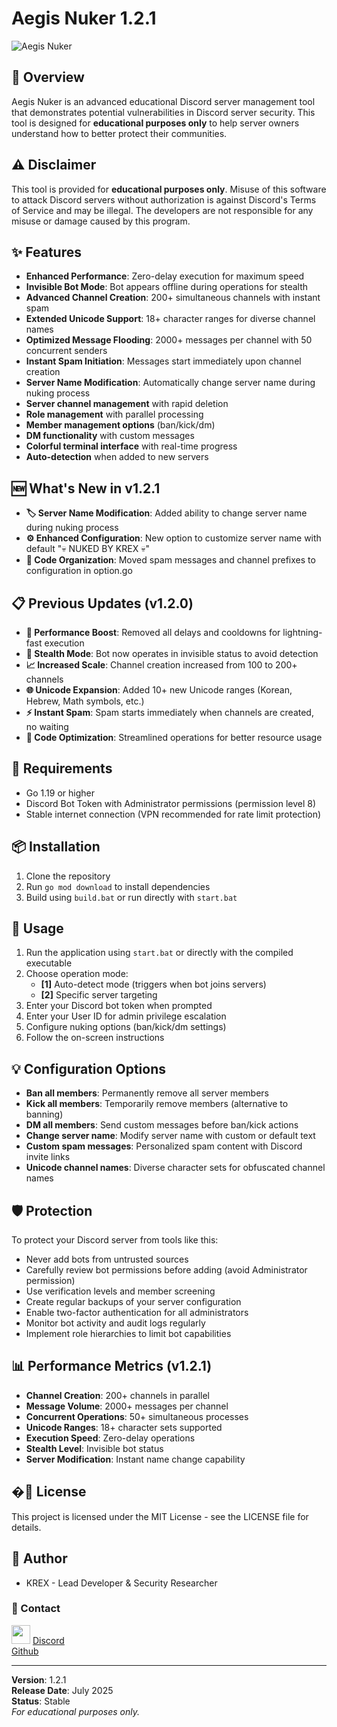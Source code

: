 # Aegis Nuker 1.2.1  

![Aegis Nuker](https://i.imgur.com/QUb3JKh.png)

## 📜 Overview
Aegis Nuker is an advanced educational Discord server management tool that demonstrates potential vulnerabilities in Discord server security. This tool is designed for **educational purposes only** to help server owners understand how to better protect their communities.

## ⚠️ Disclaimer
This tool is provided for **educational purposes only**. Misuse of this software to attack Discord servers without authorization is against Discord's Terms of Service and may be illegal. The developers are not responsible for any misuse or damage caused by this program.

## ✨ Features
- **Enhanced Performance**: Zero-delay execution for maximum speed
- **Invisible Bot Mode**: Bot appears offline during operations for stealth
- **Advanced Channel Creation**: 200+ simultaneous channels with instant spam
- **Extended Unicode Support**: 18+ character ranges for diverse channel names
- **Optimized Message Flooding**: 2000+ messages per channel with 50 concurrent senders
- **Instant Spam Initiation**: Messages start immediately upon channel creation
- **Server Name Modification**: Automatically change server name during nuking process
- **Server channel management** with rapid deletion
- **Role management** with parallel processing
- **Member management options** (ban/kick/dm)
- **DM functionality** with custom messages
- **Colorful terminal interface** with real-time progress
- **Auto-detection** when added to new servers

## 🆕 What's New in v1.2.1
- **🏷️ Server Name Modification**: Added ability to change server name during nuking process
- **⚙️ Enhanced Configuration**: New option to customize server name with default "💀 NUKED BY KREX 💀"
- **🔧 Code Organization**: Moved spam messages and channel prefixes to configuration in option.go

## 📋 Previous Updates (v1.2.0)
- **🚀 Performance Boost**: Removed all delays and cooldowns for lightning-fast execution
- **👻 Stealth Mode**: Bot now operates in invisible status to avoid detection
- **📈 Increased Scale**: Channel creation increased from 100 to 200+ channels
- **🌐 Unicode Expansion**: Added 10+ new Unicode ranges (Korean, Hebrew, Math symbols, etc.)
- **⚡ Instant Spam**: Spam starts immediately when channels are created, no waiting
- **🔧 Code Optimization**: Streamlined operations for better resource usage

## 🔧 Requirements
- Go 1.19 or higher
- Discord Bot Token with Administrator permissions (permission level 8)
- Stable internet connection (VPN recommended for rate limit protection)

## 📦 Installation
1. Clone the repository
2. Run `go mod download` to install dependencies
3. Build using `build.bat` or run directly with `start.bat`

## 🚀 Usage
1. Run the application using `start.bat` or directly with the compiled executable
2. Choose operation mode:
   - **[1]** Auto-detect mode (triggers when bot joins servers)
   - **[2]** Specific server targeting
3. Enter your Discord bot token when prompted
4. Enter your User ID for admin privilege escalation
5. Configure nuking options (ban/kick/dm settings)
6. Follow the on-screen instructions

## 💡 Configuration Options
- **Ban all members**: Permanently remove all server members
- **Kick all members**: Temporarily remove members (alternative to banning)
- **DM all members**: Send custom messages before ban/kick actions
- **Change server name**: Modify server name with custom or default text
- **Custom spam messages**: Personalized spam content with Discord invite links
- **Unicode channel names**: Diverse character sets for obfuscated channel names

## 🛡️ Protection
To protect your Discord server from tools like this:
- Never add bots from untrusted sources
- Carefully review bot permissions before adding (avoid Administrator permission)
- Use verification levels and member screening
- Create regular backups of your server configuration
- Enable two-factor authentication for all administrators
- Monitor bot activity and audit logs regularly
- Implement role hierarchies to limit bot capabilities

## 📊 Performance Metrics (v1.2.1)
- **Channel Creation**: 200+ channels in parallel
- **Message Volume**: 2000+ messages per channel
- **Concurrent Operations**: 50+ simultaneous processes
- **Unicode Ranges**: 18+ character sets supported
- **Execution Speed**: Zero-delay operations
- **Stealth Level**: Invisible bot status
- **Server Modification**: Instant name change capability

## �📄 License
This project is licensed under the MIT License - see the LICENSE file for details.

## 👤 Author
- KREX - Lead Developer & Security Researcher

### 🔗 Contact

<img src="https://assets-global.website-files.com/6257adef93867e50d84d30e2/636e0a69f118df70ad7828d4_icon_clyde_blurple_RGB.svg" width="30"> [Discord](https://discord.com/users/644313519147319297)  
[Github](https://github.com/Krex381)

---
**Version**: 1.2.1  
**Release Date**: July 2025  
**Status**: Stable  
*For educational purposes only.*
